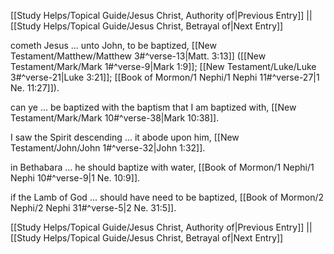 [[Study Helps/Topical Guide/Jesus Christ, Authority of|Previous Entry]]  ||  [[Study Helps/Topical Guide/Jesus Christ, Betrayal of|Next Entry]]

 cometh Jesus ... unto John, to be baptized, [[New Testament/Matthew/Matthew 3#^verse-13|Matt. 3:13]] ([[New Testament/Mark/Mark 1#^verse-9|Mark 1:9]]; [[New Testament/Luke/Luke 3#^verse-21|Luke 3:21]]; [[Book of Mormon/1 Nephi/1 Nephi 11#^verse-27|1 Ne. 11:27]]).

 can ye ... be baptized with the baptism that I am baptized with, [[New Testament/Mark/Mark 10#^verse-38|Mark 10:38]].

 I saw the Spirit descending ... it abode upon him, [[New Testament/John/John 1#^verse-32|John 1:32]].

 in Bethabara ... he should baptize with water, [[Book of Mormon/1 Nephi/1 Nephi 10#^verse-9|1 Ne. 10:9]].

 if the Lamb of God ... should have need to be baptized, [[Book of Mormon/2 Nephi/2 Nephi 31#^verse-5|2 Ne. 31:5]].

[[Study Helps/Topical Guide/Jesus Christ, Authority of|Previous Entry]]  ||  [[Study Helps/Topical Guide/Jesus Christ, Betrayal of|Next Entry]]